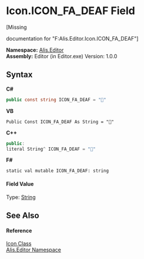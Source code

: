 # Icon.ICON_FA_DEAF Field
 

\[Missing <summary> documentation for "F:Alis.Editor.Icon.ICON_FA_DEAF"\]

**Namespace:**&nbsp;<a href="b150ade4-39de-a232-5f06-d3cdc1b2c538">Alis.Editor</a><br />**Assembly:**&nbsp;Editor (in Editor.exe) Version: 1.0.0

## Syntax

**C#**<br />
``` C#
public const string ICON_FA_DEAF = ""
```

**VB**<br />
``` VB
Public Const ICON_FA_DEAF As String = ""
```

**C++**<br />
``` C++
public:
literal String^ ICON_FA_DEAF = ""
```

**F#**<br />
``` F#
static val mutable ICON_FA_DEAF: string
```


#### Field Value
Type: <a href="https://docs.microsoft.com/dotnet/api/system.string" target="_blank">String</a>

## See Also


#### Reference
<a href="cc0f883c-67f8-f772-c6d7-a60b129f22a7">Icon Class</a><br /><a href="b150ade4-39de-a232-5f06-d3cdc1b2c538">Alis.Editor Namespace</a><br />